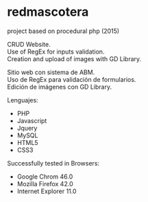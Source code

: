 # redmascotera
project based on procedural php (2015)

CRUD Website.   
Use of RegEx for inputs validation.     
Creation and upload of images with GD Library.

Sitio web con sistema de ABM.       
Uso de RegEx para validación de formularios.        
Edición de imágenes con GD Library.

Lenguajes:
- PHP
- Javascript
- Jquery
- MySQL
- HTML5
- CSS3

Successfully tested in Browsers:
- Google Chrom 46.0
- Mozilla Firefox 42.0
- Internet Explorer 11.0 
 
